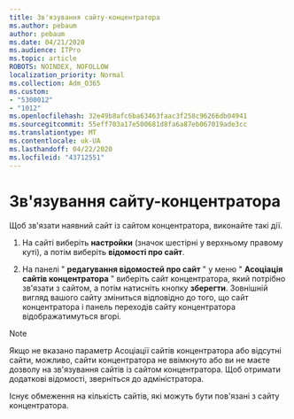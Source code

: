 ```yaml
---
title: Зв'язування сайту-концентратора
ms.author: pebaum
author: pebaum
ms.date: 04/21/2020
ms.audience: ITPro
ms.topic: article
ROBOTS: NOINDEX, NOFOLLOW
localization_priority: Normal
ms.collection: Adm_O365
ms.custom:
- "5300012"
- "1012"
ms.openlocfilehash: 32e49b8afc6ba63463faac3f258c96266db04941
ms.sourcegitcommit: 55eff703a17e500681d8fa6a87eb067019ade3cc
ms.translationtype: MT
ms.contentlocale: uk-UA
ms.lasthandoff: 04/22/2020
ms.locfileid: "43712551"
---
```

# <a name="associate-a-hub-site"></a>Зв'язування сайту-концентратора

Щоб зв'язати наявний сайт із сайтом концентратора, виконайте такі дії.
  
1. На сайті виберіть **настройки** (значок шестірні у верхньому правому куті), а потім виберіть **відомості про сайт**.

2. На панелі " **редагування відомостей про сайт** " у меню " **Асоціація сайтів концентратора** " виберіть сайт концентратора, який потрібно зв'язати з сайтом, а потім натисніть кнопку **зберегти**. Зовнішній вигляд вашого сайту зміниться відповідно до того, що сайт концентратора і панель переходів сайту концентратора відображатимуться вгорі.

 > [!Note]
>Якщо не вказано параметр Асоціації сайтів концентратора або відсутні сайти, можливо, сайти концентратора не ввімкнуто або ви не маєте дозволу на зв'язування сайтів із сайтом концентратора. Щоб отримати додаткові відомості, зверніться до адміністратора.
>
>Існує обмеження на кількість сайтів, які можуть бути пов'язані з сайту концентратора.
  